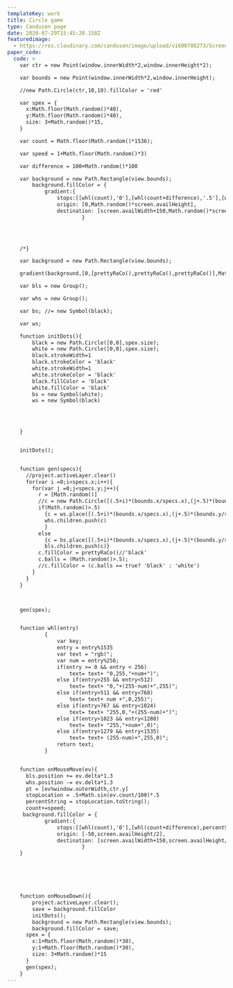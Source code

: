 ```yaml
---
templateKey: work
title: Circle game
type: Candusen page
date: 2020-07-29T15:45:20.158Z
featuredimage:
  - https://res.cloudinary.com/candusen/image/upload/v1600788273/Screen_Shot_2020-09-22_at_11.24.13_AM_ke8drp.png
paper_code:
  code: >
    var ctr = new Point(window.innerWidth*2,window.innerHeight*2);

    var bounds = new Point(window.innerWidth*2,window.innerHeight);

    //new Path.Circle(ctr,10,10).fillColor = 'red'

    var spex = {
      x:Math.floor(Math.random()*40),
      y:Math.floor(Math.random()*40),
      size: 3+Math.random()*15,
    }

    var count = Math.floor(Math.random()*1536);

    var speed = 1+Math.floor(Math.random()*3)

    var difference = 100+Math.random()*100

    var background = new Path.Rectangle(view.bounds);
    	background.fillColor = {
    		gradient:{
    			stops:[[whl(count),'0'],[whl(count+difference),'.5'],[whl(count+difference),'1']]},
    			origin: [0,Math.random()*screen.availHeight],
    			destination: [screen.availWidth+150,Math.random()*screen.availHeight]
    					}



    					
    /*}

    var background = new Path.Rectangle(view.bounds);

    gradient(background,[0,[prettyRaCo(),prettyRaCo(),prettyRaCo()],Math.random()*screen.availHeight],[screen.availWidth,Math.random()*screen.availHeight])*/

    var bls = new Group();

    var whs = new Group();

    var bs; //= new Symbol(black);

    var ws;

    function initDots(){
    	black = new Path.Circle([0,0],spex.size);
    	white = new Path.Circle([0,0],spex.size);
    	black.strokeWidth=1
    	black.strokeColor = 'black'
    	white.strokeWidth=1
    	white.strokeColor = 'black'
    	black.fillColor = 'black'
    	white.fillColor = 'black'
    	bs = new Symbol(white);
    	ws = new Symbol(black)



    	
    }


    initDots();


    function gen(specs){
      //project.activeLayer.clear()
      for(var i =0;i<specs.x;i++){
        for(var j =0;j<specs.y;j++){
          r = [Math.random()]
          //c = new Path.Circle([(.5+i)*(bounds.x/specs.x),(j+.5)*(bounds.y/specs.y)],specs.size);
          if(Math.random()>.5)
            {c = ws.place([(.5+i)*(bounds.x/specs.x),(j+.5)*(bounds.y/specs.y)])
            whs.children.push(c)
            }
          else
            {c = bs.place([(.5+i)*(bounds.x/specs.x),(j+.5)*(bounds.y/specs.y)])
            bls.children.push(c)}
          c.fillColor = prettyRaCo()//'black'
          c.balls = (Math.random()>.5);
          //c.fillColor = (c.balls == true? 'black' : 'white')
        }
      }
    }



    gen(spex);


    function whl(entry)
            {
                var key;
                entry = entry%1535
                var text = "rgb(";
                var num = entry%256;
                if(entry >= 0 && entry < 256)
                	text= text+ "0,255,"+num+")";
                else if(entry>255 && entry<512)
    				text= text+ "0,"+(255-num)+",255)";
    			else if(entry>511 && entry<768)
                	text= text+ num +",0,255)";
    			else if(entry>767 && entry<1024)
                	text= text+ "255,0,"+(255-num)+")";
                else if(entry>1023 && entry<1280)
                	text= text+ "255,"+num+",0)";
                else if(entry>1279 && entry<1535)
                	text= text+ (255-num)+",255,0)";       
                return text;
            }


    function onMouseMove(ev){
      bls.position += ev.delta*1.3
      whs.position -= ev.delta*1.3
      pt = [ev%window.outerWidth,ctr.y]
      stopLocation = .5+Math.sin(ev.count/100)*.5
      percentString = stopLocation.toString();
      count+=speed;
     background.fillColor = {
    		gradient:{
    			stops:[[whl(count),'0'],[whl(count+difference),percentString],[whl(count+difference),'1']]},	
    			origin: [-50,screen.availHeight/2],
    			destination: [screen.availWidth+150,screen.availHeight/2]
    					}
    }






    function onMouseDown(){
    	project.activeLayer.clear();
    	save = background.fillColor
    	initDots();
    	background = new Path.Rectangle(view.bounds);
    	background.fillColor = save;
      spex = {
        x:1+Math.floor(Math.random()*30),
        y:1+Math.floor(Math.random()*30),
        size: 3+Math.random()*15
      }
      gen(spex);
    }
---
```

